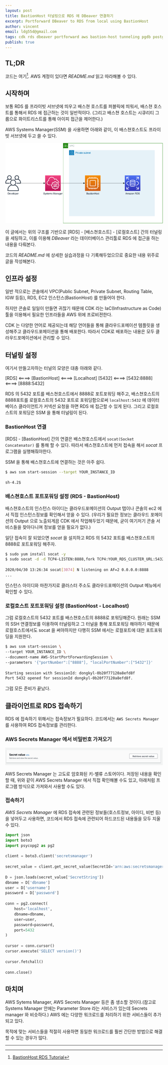 ```yaml
---
layout: post
title: BastionHost 터널링으로 RDS 에 DBeaver 연결하기
excerpt: Portforward DBeaver to RDS from local using BastionHost
author: vincent
email: ldg55d@gmail.com
tags: cdk rds dbeaver portforward aws bastion-host tunneling pgdb postgresql postgres socat
publish: true
---
```


## TL;DR

코드는 여기[^1]. AWS 계정이 있다면 *README.md* 읽고 따라해볼 수 있다.

## 시작하며

보통 RDS 를 프라이빗 서브넷에 띄우고 배스쳔 호스트를 퍼블릭에 띄워서, 배스쳔 호스트를 통해서 RDS 에 접근하는 것이 일반적이다. (그리고 배스쳔 호스트는 시큐리티 그룹으로 화이트리스트를 통해 아이피 접근을 제어한다.)

AWS Systems Manager(SSM) 을 사용하면 아래와 같이, 이 배스쳔호스트도 프라이빗 서브넷에 두고 쓸 수 있다.

![](/assets/img/20200501/bastionhost.png)

이 글에서는 위의 구조를 기반으로 [RDS] - [배스쳔호스트] - [로컬호스트] 간의 터널링을 세팅하고, 이를 이용해 *DBeaver* 라는 데이터베이스 관리툴로 RDS 에 접근을 하는 내용을 다뤄본다.

코드의 *README.md* 에 상세한 실습과정을 다 기록해두었으므로 중요한 내용 위주로 글을 작성해본다.

## 인프라 설정

일반 적으로는 콘솔에서 VPC(Public Subnet, Private Subnet, Routing Table, IGW 등등), RDS, EC2 인스턴스(BastionHost) 를 만들어야 한다. 

하지만 콘솔로 일일이 만들면 귀찮기 때문에 CDK 라는 IaC(Infrastructure as Code) 툴을 이용해서 필요한 인프라들을 AWS 위에 프로비젼한다.

CDK 는 다양한 언어로 제공되는데 해당 언어들을 통해 클라우드포메이션 템플릿을 생성해주고 클라우드포메이션을 통해 배포한다. 따라서 CDK로 배포하는 내용은 모두 클라우드포메이션에서 관리할 수 있다.

## 터널링 설정

여기서 만들고자하는 터널의 모양은 대충 아래와 같다.

[RDS] <====> [BastionHost] <====> [Localhost]
[5432] <====> [5432:8888] <====> [8888:5432]

RDS 의 5432 포트를 배스쳔호스트에서 8888로 포트포워딩 해주고, 배스쳔호스트의 8888포트를 로컬호스트의 5432 포트로 포워딩함으로써 `localhost:5432` 에 데이터베이스 클라이언트가 커넥션 요청을 하면 RDS 에 접근할 수 있게 된다. 그리고 로컬호스트의 포워딩은 SSM 을 통해 터널링이 된다.

### BastionHost 연결

[RDS] - [BastionHost] 간의 연결은 배스쳔호스트에서 `socat(Socket Concatenator)` 를 통해 할 수 있다. 따라서 배스쳔호스트에 먼저 접속을 해서 *socat* 프로그램을 실행해줘야한다.

SSM 을 통해 배스쳔호스트에 연결하는 것은 아주 쉽다.

```bash
$ aws ssm start-session --target YOUR_INSTANCE_ID

sh-4.2$
```

### 배스쳔호스트 포트포워딩 설정 (RDS - BastionHost)

배스쳔호스트의 인스턴스 아이디는 클라우드포메이션의 Output 탭이나 콘솔의 ec2 에서 직접 인스턴스정보를 확인해서 얻을 수 있다. (우리가 필요한 정보는 클라우드 포메이션의 Output 으로 노출되게끔 CDK 에서 작업해두었기 때문에, 굳이 여기저기 콘솔 서비스들을 찾아다니며 정보를 얻을 필요가 없다.)

일단 접속이 잘 되었으면 *socat* 을 설치하고 RDS 의 5432 포트를 배스쳔호스트의 8888로 포트포워딩 해주자.

```bash
$ sudo yum install socat -y
$ sudo socat -d -d TCP4-LISTEN:8888,fork TCP4:YOUR_RDS_CLUSTER_URL:5432 &

2020/04/30 13:26:34 socat[3074] N listening on AF=2 0.0.0.0:8888
...
```

인스턴스 아이디와 마찬가지로 클러스터 주소도 클라우드포메이션의 Output 메뉴에서 확인할 수 있다.

### 로컬호스트 포트포워딩 설정 (BastionHost - Localhost)

그럼 로컬호스트의 5432 포트를 배스쳔호스트의 8888로 포워딩해준다. 원래는 SSM의 SSH 연결정보를 이용하여 터널링하고 그 터널을 통해 포트포워딩 해야하기 때문에 로컬호스트에서도 socat 을 써야하지만 다행히 SSM 에서는 로컬포트에 대한 포트포워딩을 지원한다.

```bash
$ aws ssm start-session \                                                            
--target YOUR_INSTANCE_ID \
--document-name AWS-StartPortForwardingSession \                                   
--parameters '{"portNumber":["8888"], "localPortNumber":["5432"]}'

Starting session with SessionId: dongkyl-0b20f77120a8efd8f
Port 5432 opened for sessionId dongkyl-0b20f77120a8efd8f.
```

그럼 모든 준비가 끝났다.

## 클라이언트로 RDS 접속하기

RDS 에 접속하기 위해서는 접속정보가 필요하다. 코드에서는 `AWS Secrets Manager` 를 사용하여 RDS 접속정보를 관리한다.

### AWS Secrets Manager 에서 비밀번호 가져오기

![](/assets/img/20200501/secrets.png)

AWS Secrets Manager 는 고도로 암호화된 키-밸류 스토어이다. 저장된 내용을 확인할 때, 위와 같이 AWS Secrets Manager 에서 직접 확인해볼 수도 있고, 아래처럼 프로그램 방식으로 가져와서 사용할 수도 있다.

### 접속하기

*AWS Secrets Manager* 에 RDS 접속에 관련된 정보들(호스트정보, 아이디, 비번 등)을 넣어두고 사용하면, 코드에서 RDS 접속에 관련되어 하드코드된 내용들을 모두 지울 수 있다.

```python
import json
import boto3
import psycopg2 as pg2

client = boto3.client('secretsmanager')

secret_value = client.get_secret_value(SecretId='arn:aws:secretsmanager:ap-northeast-2:929831892372:secret:RdsClusterAlphaSecret22E649-H6f7k6fXTacP-RSqbEc')

D = json.loads(secret_value['SecretString'])
dbname = D['dbname']
user = D['username']
password = D['password']

conn = pg2.connect(
    host='localhost',
    dbname=dbname,
    user=user,
    password=password,
    port=5432
)

cursor = conn.cursor()
cursor.execute('SELECT version()')

cursor.fetchall()

conn.close()
```

## 마치며

AWS Sytems Manager, AWS Secrets Manager 등은 좀 생소할 것이다.(참고로 Systems Manager 안에는 Parameter Store 라는 서비스가 있는데 Secrets manager 와 비슷하다.) AWS 에는 다양한 워크로드를 처리하기 위한 서비스들이 추가되고 있다. 

목적에 맞는 서비스들을 적절히 사용하면 동일한 워크로드를 훨씬 간단한 방법으로 해결할 수 있는 경우가 많다.

----

[^1]: [BastionHost RDS Tutorial](https://github.com/haandol/bastionhost-rds-tutorial)